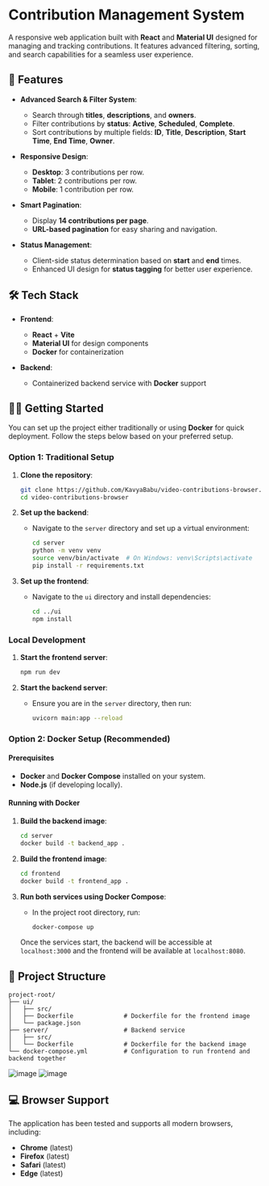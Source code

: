 # Contribution Management System

A responsive web application built with **React** and **Material UI** designed for managing and tracking contributions. It features advanced filtering, sorting, and search capabilities for a seamless user experience.

## 🚀 Features

- **Advanced Search & Filter System**:
  - Search through **titles**, **descriptions**, and **owners**.
  - Filter contributions by **status**: **Active**, **Scheduled**, **Complete**.
  - Sort contributions by multiple fields: **ID**, **Title**, **Description**, **Start Time**, **End Time**, **Owner**.

- **Responsive Design**:
  - **Desktop**: 3 contributions per row.
  - **Tablet**: 2 contributions per row.
  - **Mobile**: 1 contribution per row.

- **Smart Pagination**:
  - Display **14 contributions per page**.
  - **URL-based pagination** for easy sharing and navigation.

- **Status Management**:
  - Client-side status determination based on **start** and **end** times.
  - Enhanced UI design for **status tagging** for better user experience.

## 🛠️ Tech Stack

- **Frontend**:
  - **React** + **Vite**
  - **Material UI** for design components
  - **Docker** for containerization

- **Backend**:
  - Containerized backend service with **Docker** support

## 🏃‍♂️ Getting Started

You can set up the project either traditionally or using **Docker** for quick deployment. Follow the steps below based on your preferred setup.

### Option 1: Traditional Setup

1. **Clone the repository**:
   ```bash
   git clone https://github.com/KavyaBabu/video-contributions-browser.git
   cd video-contributions-browser
   ```

2. **Set up the backend**:
   - Navigate to the `server` directory and set up a virtual environment:
     ```bash
     cd server
     python -m venv venv
     source venv/bin/activate  # On Windows: venv\Scripts\activate
     pip install -r requirements.txt
     ```

3. **Set up the frontend**:
   - Navigate to the `ui` directory and install dependencies:
     ```bash
     cd ../ui
     npm install
     ```

### Local Development

1. **Start the frontend server**:
   ```bash
   npm run dev
   ```

2. **Start the backend server**:
   - Ensure you are in the `server` directory, then run:
     ```bash
     uvicorn main:app --reload
     ```

### Option 2: Docker Setup (Recommended)

#### Prerequisites

- **Docker** and **Docker Compose** installed on your system.
- **Node.js** (if developing locally).

#### Running with Docker

1. **Build the backend image**:
   ```bash
   cd server
   docker build -t backend_app .
   ```

2. **Build the frontend image**:
   ```bash
   cd frontend
   docker build -t frontend_app .
   ```

3. **Run both services using Docker Compose**:
   - In the project root directory, run:
     ```bash
     docker-compose up
     ```

   Once the services start, the backend will be accessible at `localhost:3000` and the frontend will be available at `localhost:8080`.

## 🎯 Project Structure

```
project-root/
├── ui/                         
│   ├── src/                   
│   ├── Dockerfile              # Dockerfile for the frontend image
│   └── package.json           
├── server/                     # Backend service
│   ├── src/                    
│   └── Dockerfile              # Dockerfile for the backend image
└── docker-compose.yml          # Configuration to run frontend and backend together
```
![image](https://github.com/user-attachments/assets/acf5c936-934e-4526-b4b7-d944e8ef1e81)
![image](https://github.com/user-attachments/assets/58eda0d2-3004-493e-913a-c620273d6481)



## 💻 Browser Support

The application has been tested and supports all modern browsers, including:

- **Chrome** (latest)
- **Firefox** (latest)
- **Safari** (latest)
- **Edge** (latest)
